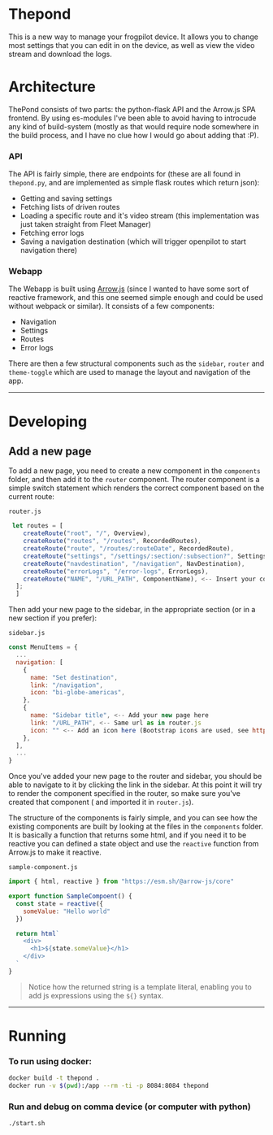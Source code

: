 # Thepond

This is a new way to manage your frogpilot device. It allows you to change most settings that you can edit in on the device, as well as view the video stream and download the logs.


# Architecture

ThePond consists of two parts: the python-flask API and the Arrow.js SPA frontend. By using es-modules I've been able to avoid having to introcude any kind of build-system (mostly as that would require node somewhere in the build process, and I have no clue how I would go about adding that :P).

### API

The API is fairly simple, there are endpoints for (these are all found in `thepond.py`, and are implemented as simple flask routes which return json):

- Getting and saving settings
- Fetching lists of driven routes
- Loading a specific route and it's video stream (this implementation was just taken straight from Fleet Manager)
- Fetching error logs
- Saving a navigation destination (which will trigger openpilot to start navigation there)

### Webapp

The Webapp is built using [Arrow.js](https://www.arrow-js.com) (since I wanted to have some sort of reactive framework, and this one seemed simple enough and could be used without webpack or similar). It consists of a few components:

- Navigation
- Settings
- Routes
- Error logs

There are then a few structural components such as the `sidebar`, `router` and `theme-toggle` which are used to manage the layout and navigation of the app.

---

# Developing 

## Add a new page

To add a new page, you need to create a new component in the `components` folder, and then add it to the `router` component. The router component is a simple switch statement which renders the correct component based on the current route:

`router.js`
```js 
 let routes = [
    createRoute("root", "/", Overview),
    createRoute("routes", "/routes", RecordedRoutes),
    createRoute("route", "/routes/:routeDate", RecordedRoute),
    createRoute("settings", "/settings/:section/:subsection?", SettingsView),
    createRoute("navdestination", "/navigation", NavDestination),
    createRoute("errorLogs", "/error-logs", ErrorLogs),
    createRoute("NAME", "/URL_PATH", ComponentName), <-- Insert your component here
  ];
  ]
```


Then add your new page to the sidebar, in the appropriate section (or in a new section if you prefer):

`sidebar.js`
```js
const MenuItems = {
  ...
  navigation: [
    {
      name: "Set destination",
      link: "/navigation",
      icon: "bi-globe-americas",
    },
    {
      name: "Sidebar title", <-- Add your new page here
      link: "/URL_PATH", <-- Same url as in router.js
      icon: "" <-- Add an icon here (Bootstrap icons are used, see https://icons.getbootstrap.com/
    },
  ],
  ...
}
```

Once you've added your new page to the router and sidebar, you should be able to navigate to it by clicking the link in the sidebar. At this point it will try to render the component specified in the router, so make sure you've created that component ( and imported it in `router.js`).

The structure of the components is fairly simple, and you can see how the existing components are built by looking at the files in the `components` folder. It is basically a function that returns some html, and if you need it to be reactive you can defined a state object and use the `reactive` function from Arrow.js to make it reactive.

`sample-component.js`
```js
import { html, reactive } from "https://esm.sh/@arrow-js/core"

export function SampleCompoent() {
  const state = reactive({
    someValue: "Hello world"
  })

  return html`
    <div>
      <h1>${state.someValue}</h1>
    </div>
  `
}
```

> Notice how the returned string is a template literal, enabling you to add js expressions using the `${}` syntax.



---


# Running

### To run using docker:

```bash
docker build -t thepond .
docker run -v $(pwd):/app --rm -ti -p 8084:8084 thepond
```

### Run and debug on comma device (or computer with python)

```bash
./start.sh
```
